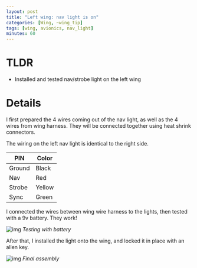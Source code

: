 ```yaml
---
layout: post
title: "Left wing: nav light is on"
categories: [Wing, ~wing_tip]
tags: [wing, avionics, nav_light]
minutes: 60
---
```


# TLDR

- Installed and tested nav/strobe light on the left wing

# Details

I first prepared the 4 wires coming out of the nav light, as well as the 4 wires from wing harness. They will be connected together using heat shrink connectors.

The wiring on the left nav light is identical to the right side.

| PIN    | Color  |
| ------ | ------ |
| Ground | Black  |
| Nav    | Red    |
| Strobe | Yellow |
| Sync   | Green  |

I connected the wires between wing wire harness to the lights, then tested with a 9v battery. They work!

![img](https://lh3.googleusercontent.com/pw/AP1GczM7nZCj6IdsLSvBXWDdWZOZK7-htPmDxqBH5NADhu5E6sMzGQRZ-2IAcJX9CsfoamoEvZcPpujDHgOkfZ5cKvvThFI26I3eGVQOo2U_As33Z-vyyiYNSx92LUOcU9XFMwoF4Yag_dIXAb8TxMmJZYIRAg=w2328-h3092-s-no-gm?authuser=3)
_Testing with battery_

After that, I installed the light onto the wing, and locked it in place with an allen key.

![img](https://lh3.googleusercontent.com/pw/AP1GczMamz92ySvhwqK4r7VB7abJLbVVu0VpQH_SXVpATi7Y4_ODMwj4aLC32bzYk3d8yyfMnyL53rBYZWiS9aDanBnfJLPm1RzgdbmnF1XhlRGfYew_yeXjxtxlKePlVaEmBiuFAYR5ZGhmsSsVWeoQwGrlZg=w4080-h3072-s-no-gm?authuser=3)
_Final assembly_
